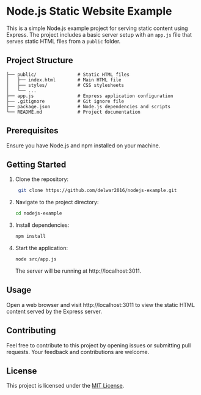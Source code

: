 
# Node.js Static Website Example

This is a simple Node.js example project for serving static content using Express. The project includes a basic server setup with an `app.js` file that serves static HTML files from a `public` folder.

## Project Structure

```plaintext
├── public/               # Static HTML files
│   ├── index.html        # Main HTML file
│   ├── styles/           # CSS stylesheets
│   └── ...
├── app.js                # Express application configuration
├── .gitignore            # Git ignore file
├── package.json          # Node.js dependencies and scripts
└── README.md             # Project documentation
```

## Prerequisites

Ensure you have Node.js and npm installed on your machine.

## Getting Started

1. Clone the repository:

   ```bash
    git clone https://github.com/delwar2016/nodejs-example.git
   ```

2. Navigate to the project directory:

   ```bash
   cd nodejs-example
   ```

3. Install dependencies:

   ```bash
   npm install
   ```

4. Start the application:

   ```bash
   node src/app.js
   ```

   The server will be running at http://localhost:3011.

## Usage

Open a web browser and visit http://localhost:3011 to view the static HTML content served by the Express server.

## Contributing

Feel free to contribute to this project by opening issues or submitting pull requests. Your feedback and contributions are welcome.

## License

This project is licensed under the [MIT License](LICENSE).

